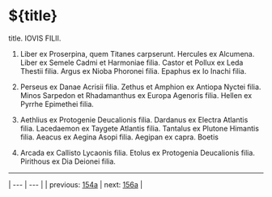 # ${title}

title. IOVIS FILII.



1. Liber ex Proserpina, quem Titanes carpserunt. Hercules ex Alcumena. Liber ex Semele Cadmi et Harmoniae filia. Castor et Pollux ex Leda Thestii filia. Argus ex Nioba Phoronei filia. Epaphus ex Io Inachi filia.



2. Perseus ex Danae Acrisii filia. Zethus et Amphion ex Antiopa Nyctei filia. Minos Sarpedon et Rhadamanthus ex Europa Agenoris filia. Hellen ex Pyrrhe Epimethei filia.



3. Aethlius ex Protogenie Deucalionis filia. Dardanus ex Electra Atlantis filia. Lacedaemon ex Taygete Atlantis filia. Tantalus ex Plutone Himantis filia. Aeacus ex Aegina Asopi filia. Aegipan ex capra. Boetis



4. Arcada ex Callisto Lycaonis filia. Etolus ex Protogenia Deucalionis filia. Pirithous ex Dia Deionei filia.



---

| --- | --- |
| previous: [154a](../154a/) | next: [156a](../156a/) |